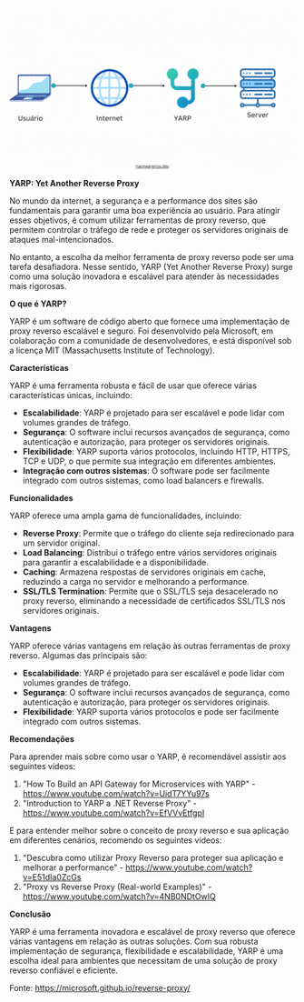 ![YARP Reverse Proxy Diagram](/assets/YARP.gif)

**YARP: Yet Another Reverse Proxy**

No mundo da internet, a segurança e a performance dos sites são fundamentais para garantir uma boa experiência ao usuário. Para atingir esses objetivos, é comum utilizar ferramentas de proxy reverso, que permitem controlar o tráfego de rede e proteger os servidores originais de ataques mal-intencionados.

No entanto, a escolha da melhor ferramenta de proxy reverso pode ser uma tarefa desafiadora. Nesse sentido, YARP (Yet Another Reverse Proxy) surge como uma solução inovadora e escalável para atender às necessidades mais rigorosas.

**O que é YARP?**

YARP é um software de código aberto que fornece uma implementação de proxy reverso escalável e seguro. Foi desenvolvido pela Microsoft, em colaboração com a comunidade de desenvolvedores, e está disponível sob a licença MIT (Massachusetts Institute of Technology).

**Características**

YARP é uma ferramenta robusta e fácil de usar que oferece várias características únicas, incluindo:

* **Escalabilidade**: YARP é projetado para ser escalável e pode lidar com volumes grandes de tráfego.
* **Segurança**: O software inclui recursos avançados de segurança, como autenticação e autorização, para proteger os servidores originais.
* **Flexibilidade**: YARP suporta vários protocolos, incluindo HTTP, HTTPS, TCP e UDP, o que permite sua integração em diferentes ambientes.
* **Integração com outros sistemas**: O software pode ser facilmente integrado com outros sistemas, como load balancers e firewalls.

**Funcionalidades**

YARP oferece uma ampla gama de funcionalidades, incluindo:

* **Reverse Proxy**: Permite que o tráfego do cliente seja redirecionado para um servidor original.
* **Load Balancing**: Distribui o tráfego entre vários servidores originais para garantir a escalabilidade e a disponibilidade.
* **Caching**: Armazena respostas de servidores originais em cache, reduzindo a carga no servidor e melhorando a performance.
* **SSL/TLS Termination**: Permite que o SSL/TLS seja desacelerado no proxy reverso, eliminando a necessidade de certificados SSL/TLS nos servidores originais.

**Vantagens**

YARP oferece várias vantagens em relação às outras ferramentas de proxy reverso. Algumas das principais são:

* **Escalabilidade**: YARP é projetado para ser escalável e pode lidar com volumes grandes de tráfego.
* **Segurança**: O software inclui recursos avançados de segurança, como autenticação e autorização, para proteger os servidores originais.
* **Flexibilidade**: YARP suporta vários protocolos e pode ser facilmente integrado com outros sistemas.

**Recomendações**

Para aprender mais sobre como usar o YARP, é recomendável assistir aos seguintes vídeos:

1. "How To Build an API Gateway for Microservices with YARP" - https://www.youtube.com/watch?v=UidT7YYu97s
2. "Introduction to YARP a .NET Reverse Proxy" - https://www.youtube.com/watch?v=EfVVvEtfgpI

E para entender melhor sobre o conceito de proxy reverso e sua aplicação em diferentes cenários, recomendo os seguintes vídeos:

1. "Descubra como utilizar Proxy Reverso para proteger sua aplicação e melhorar a performance" - https://www.youtube.com/watch?v=E51dIa0ZcGs
2. "Proxy vs Reverse Proxy (Real-world Examples)" - https://www.youtube.com/watch?v=4NB0NDtOwIQ

**Conclusão**

YARP é uma ferramenta inovadora e escalável de proxy reverso que oferece várias vantagens em relação às outras soluções. Com sua robusta implementação de segurança, flexibilidade e escalabilidade, YARP é uma escolha ideal para ambientes que necessitam de uma solução de proxy reverso confiável e eficiente.

Fonte: <https://microsoft.github.io/reverse-proxy/>
